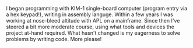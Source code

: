 I began programming with KIM-1 single-board computer (program entry via a hex keypad!), writing in assembly languge.  Within a few years I was working at nose-bleed altitude with APL on a mainframe.  Since then I've steered a bit more moderate course, using what tools and devices the project at-hand required.  What hasn't changed is my eagerness to solve problems by writing code.  More please!
